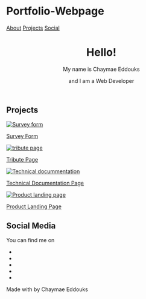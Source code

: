 # Portfolio-Webpage
<nav id="navbar">
  <a href="#welcome-section">About</a>
  <a href="#projects">Projects</a>
  <a href="#social">Social</a>
</nav>

<header id="welcome-section">
  <h1>Hello!</h1>
  <p>My name is Chaymae Eddouks</p>
  <p>and I am a Web Developer</p>
</header>

<section id="projects">
<h2>Projects</h2>
 <div class="projects-container">
  <a href="https://codepen.io/your-work" target="_blank" class="project-tile"><img src="https://codepen.io/Chaymaeedd/pen/vYKRMRq/image/large.png" alt="Survey form">
    <p>Survey Form</p>
    
  </a>
  <a href="https://codepen.io/your-work" target="_blank" class="project-tile"><img src="https://codepen.io/Chaymaeedd/pen/yLJvzyQ/image/large.png" alt="tribute page">
    <p>Tribute Page</p>
    
  </a>
  <a href="https://codepen.io/your-work" target="_blank" class="project-tile"><img src="https://codepen.io/Chaymaeedd/pen/ZEORLWZ/image/large.png" alt="Technical docummentation">
    <p>Technical Documentation Page</p>
    
  </a>
  <a href="https://codepen.io/your-work" target="_blank" class="project-tile"><img src="https://codepen.io/Chaymaeedd/pen/mdELRmX/image/large.png" alt="Product landing page">
    <p>Product Landing Page</p>
    
  </a>
 
</section>
<section id="social" class="bg-pink">
<h2>Social Media</h2>
<p>You can find me on</p>
   <ul class="social-ul">
     <li><a href="https://twitter.com/c_eddouks" target="_blank"><i class="fab fa-twitter"></i></a></li>
     <li><a href="https://www.instagram.com/chaymaeedd/" target="_blank"><i class="fab fa-instagram"></i></a></li>
     <li><a href="https://www.facebook.com/people/Chaymae-Eddouks/100011037726265" target="_blank"><i class="fab fa-facebook"></i></a></li>
     <li><a href="https://www.linkedin.com/in/chaymae-eddouks-a48aa01b7/" target="_blank"><i class="fab fa-linkedin"></i></a></li>
     <li><a id="profile-link"
       href="https://github.com/chaymaeedd" target="_blank"><i class="fab fa-github"></i></a></li>
   </ul>
</section>

<footer>Made with <i class="fas fa-heart"></i> by Chaymae Eddouks </footer>
